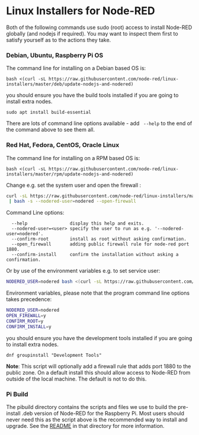# Linux Installers for Node-RED

Both of the following commands use sudo (root) access to install Node-RED globally (and nodejs if required). You may want to inspect them first to satisfy yourself as to the actions they take.

### Debian, Ubuntu, Raspberry Pi OS

The command line for installing on a Debian based OS is:

```
bash <(curl -sL https://raw.githubusercontent.com/node-red/linux-installers/master/deb/update-nodejs-and-nodered)
```

you should ensure you have the build tools installed if you are going to install extra nodes.

```
sudo apt install build-essential
```

There are lots of command line options available - add ` --help` to the end of the command above to see them all.


### Red Hat, Fedora, CentOS, Oracle Linux

The command line for installing on a RPM based OS is:

```
bash <(curl -sL https://raw.githubusercontent.com/node-red/linux-installers/master/rpm/update-nodejs-and-nodered)
```

Change e.g. set the system user and open the firewall :

```bash
curl -sL https://raw.githubusercontent.com/node-red/linux-installers/master/rpm/update-nodejs-and-nodered \
 | bash -s --nodered-user=nodered --open-firewall
```

Command Line options:
```
  --help                display this help and exits.
  --nodered-user=<user> specify the user to run as e.g. '--nodered-user=nodered'.
  --confirm-root        install as root without asking confirmation.
  --open_firewall       adding public firewall rule for node-red port 1880.
  --confirm-install     confirm the installation without asking a confirmation.

```

Or by use of the environment variables e.g. to set service user:
```bash
NODERED_USER=nodered bash <(curl -sL https://raw.githubusercontent.com/node-red/linux-installers/master/rpm/update-nodejs-and-nodered)
```

Environment variables, please note that the program command line options takes precedence:
```bash
NODERED_USER=nodered
OPEN_FIREWALL=y
CONFIRM_ROOT=y
CONFIRM_INSTALL=y
```

you should ensure you have the development tools installed if you are going to install extra nodes.

```
dnf groupinstall "Development Tools"
```

**Note**: This script will optionally add a firewall rule that adds port 1880 to the public zone. On a default install this should allow access to Node-RED from outside of the local machine. The default is not to do this.

### Pi Build

The pibuild directory contains the scripts and files we use to build the pre-install .deb version of Node-RED for the Raspberry Pi. Most users should never need this as the script above is the recommended way to install and upgrade. See the [README](pibuild) in that directory for more information.
